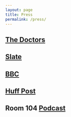 ```yaml
---
layout: page
title: Press
permalink: /press/
---
```



## [The Doctors](https://www.thedoctorstv.com/articles/new-tech-to-stop-unsolicited-nude-photos)
## [Slate](https://slate.com/technology/2019/09/social-media-unsolicited-dick-pics-filter.html)
## [BBC](https://www.bbc.com/news/technology-49611951)
## [Huff Post](https://www.huffingtonpost.co.uk/entry/cyberflashing-revenge-porn_uk_5dce6dcce4b0d2e79f8a785f?ncid=other_homepage_tiwdkz83gze&utm_campaign=mw_entry_recirc)
## Room 104 [Podcast](https://play.acast.com/s/room104/2af2ce6e-3ae7-4b8d-b449-ad13a060292b)
